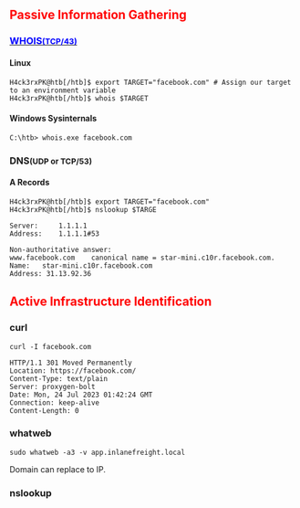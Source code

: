 ## <span style=color:red>**Passive Information Gathering**</span>
### [<span style=color:blue>**WHOIS**<SMALL>(TCP/43)</SMALL></span>](https://datatracker.ietf.org/doc/html/rfc3912)
#### Linux
```go!
H4ck3rxPK@htb[/htb]$ export TARGET="facebook.com" # Assign our target to an environment variable
H4ck3rxPK@htb[/htb]$ whois $TARGET
```

#### Windows Sysinternals
```go!
C:\htb> whois.exe facebook.com
```

### **DNS**<SMALL>(UDP or TCP/53)</SMALL>

#### A Records
```go!
H4ck3rxPK@htb[/htb]$ export TARGET="facebook.com"
H4ck3rxPK@htb[/htb]$ nslookup $TARGE

Server:		1.1.1.1
Address:	1.1.1.1#53

Non-authoritative answer:
www.facebook.com	canonical name = star-mini.c10r.facebook.com.
Name:	star-mini.c10r.facebook.com
Address: 31.13.92.36
```
## <span style=color:red>**Active Infrastructure Identification**</span>
### **curl**
```go!
curl -I facebook.com

HTTP/1.1 301 Moved Permanently
Location: https://facebook.com/
Content-Type: text/plain
Server: proxygen-bolt
Date: Mon, 24 Jul 2023 01:42:24 GMT
Connection: keep-alive
Content-Length: 0
```

### **whatweb**
```go!
sudo whatweb -a3 -v app.inlanefreight.local
```
Domain can replace to IP.

### **nslookup**
```go!
```

